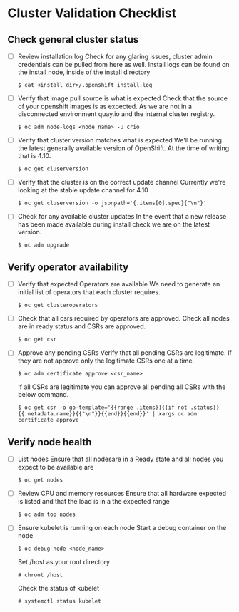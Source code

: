 # Cluster Validation Checklist
## Check general cluster status

 - [ ] Review installation log
   Check for any glaring issues, cluster admin credentials can be pulled from here as well.
   Install logs can be found on the install node, inside of the install directory
   ```shell
   $ cat <install_dir>/.openshift_install.log
   ```

 - [ ] Verify that image pull source is what is expected
   Check that the source of your openshift images is as expected.
   As we are not in a disconnected environment quay.io and the internal cluster registry.
   ```shell
   $ oc adm node-logs <node_name> -u crio
   ```

 - [ ] Verify that cluster version matches what is expected
   We'll be running the latest generally available version of OpenShift.
   At the time of writing that is 4.10.
   ```shell
   $ oc get cluserversion
   ```

 - [ ] Verify that the cluster is on the correct update channel
   Currently we're looking at the stable update channel for 4.10
   ```shell
   $ oc get cluserversion -o jsonpath='{.items[0].spec}{"\n"}'
   ```

 - [ ] Check for any available cluster updates
   In the event that a new release has been made available during install check we are on the latest version.
   ```shell
   $ oc adm upgrade
   ```
 
## Verify operator availability

 - [ ] Verify that expected Operators are available
   We need to generate an initial list of operators that each cluster requires.
   ```shell
   $ oc get clusteroperators
   ```

 - [ ] Check that all csrs required by operators are approved.
   Check all nodes are in ready status and CSRs are approved.
   ```shell
   $ oc get csr
   ```

 - [ ] Approve any pending CSRs
   Verify that all pending CSRs are legitimate. If they are not approve only the legitimate CSRs one at a time.
   ```shell
   $ oc adm certificate approve <csr_name>
   ```
   If all CSRs are legitimate you can approve all pending all CSRs with the below command.
   ```shell
   $ oc get csr -o go-template='{{range .items}}{{if not .status}}{{.metadata.name}}{{"\n"}}{{end}}{{end}}' | xargs oc adm certificate approve
   ```

## Verify node health

 - [ ] List nodes
   Ensure that all nodesare in a Ready state and all nodes you expect to be available are
   ```shell
   $ oc get nodes
   ```

 - [ ] Review CPU and memory resources
   Ensure that all hardware expected is listed and that the load is in a the expected range
   ```shell
   $ oc adm top nodes
   ```

 - [ ] Ensure kubelet is running on each node
   Start a debug container on the node
   ```shell
   $ oc debug node <node_name>
   ```
   Set /host as your root directory
   ```shell
   # chroot /host
   ```
   Check the status of kubelet
   ```shell
   # systemctl status kubelet
   ```
